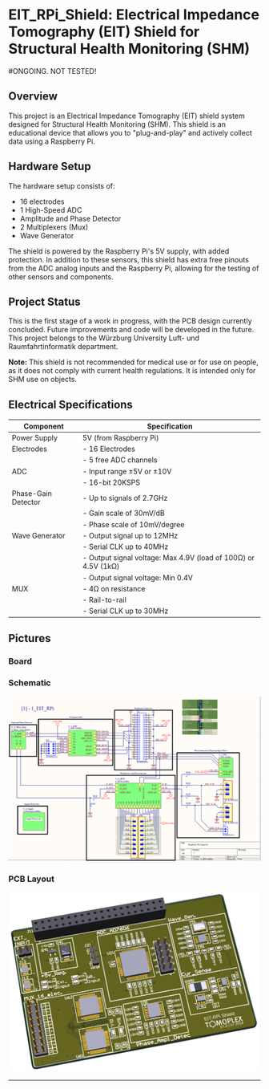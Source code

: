 # EIT_RPi_Shield: Electrical Impedance Tomography (EIT) Shield for Structural Health Monitoring (SHM)

#ONGOING. NOT TESTED!
## Overview

This project is an Electrical Impedance Tomography (EIT) shield system designed for Structural Health Monitoring (SHM). This shield is an educational device that allows you to "plug-and-play" and actively collect data using a Raspberry Pi.

## Hardware Setup

The hardware setup consists of:
- 16 electrodes
- 1 High-Speed ADC
- Amplitude and Phase Detector
- 2 Multiplexers (Mux)
- Wave Generator

The shield is powered by the Raspberry Pi's 5V supply, with added protection. In addition to these sensors, this shield has extra free pinouts from the ADC analog inputs and the Raspberry Pi, allowing for the testing of other sensors and components.

## Project Status

This is the first stage of a work in progress, with the PCB design currently concluded. Future improvements and code will be developed in the future. This project belongs to the Würzburg University Luft- und Raumfahrtinformatik department.

**Note:** This shield is not recommended for medical use or for use on people, as it does not comply with current health regulations. It is intended only for SHM use on objects.

## Electrical Specifications

| Component           | Specification                                                  |
|---------------------|----------------------------------------------------------------|
| Power Supply        | 5V (from Raspberry Pi)                                         |
| Electrodes          | - 16 Electrodes                                                |
|                     | - 5 free ADC channels                                          |
| ADC                 | - Input range ±5V or ±10V                                      |
|                     | - 16-bit 20KSPS                                                |
| Phase-Gain Detector | - Up to signals of 2.7GHz                                      |
|                     | - Gain scale of 30mV/dB                                        |
|                     | - Phase scale of 10mV/degree                                   |
| Wave Generator      | - Output signal up to 12MHz                                    |
|                     | - Serial CLK up to 40MHz                                       |
|                     | - Output signal voltage: Max 4.9V (load of 100Ω) or 4.5V (1kΩ) |
|                     | - Output signal voltage: Min 0.4V                              |
| MUX                 | - 4Ω on resistance                                             |
|                     | - Rail-to-rail                                                 |
|                     | - Serial CLK up to 30MHz                                       |


## Pictures
### Board

### Schematic
<img src="https://github.com/Phedro-Shousa/EIT_RPi_Shield/blob/main/PCB%20Design/Schematic.png" alt="Schematic Picture" width="800">

### PCB Layout
<img src="https://github.com/Phedro-Shousa/EIT_RPi_Shield/blob/main/PCB%20Design/PCB.png" alt="Schematic Picture" width="500">

---
